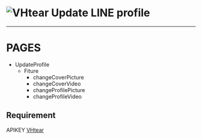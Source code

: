 # ![VHtear](https://vhtear.com/static/assets/img/brand/favicon.ico) Update LINE profile

----

PAGES
=====
- UpdateProfile
    - Fiture
        - changeCoverPicture
        - changeCoverVideo
        - changeProfilePicture
        - changeProfileVideo

## Requirement

APIKEY [VHtear](https://wa.me/6281238552767)
